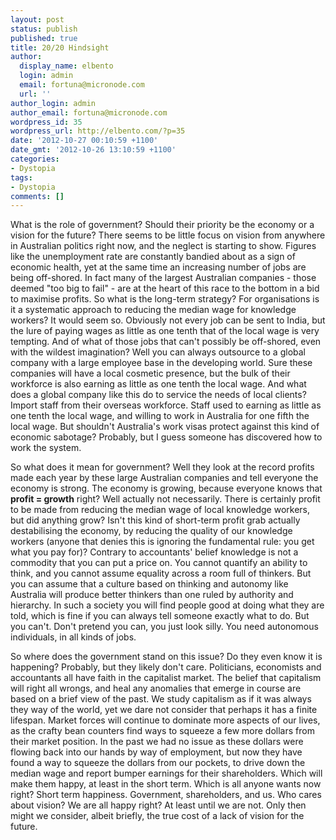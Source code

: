 ```yaml
---
layout: post
status: publish
published: true
title: 20/20 Hindsight
author:
  display_name: elbento
  login: admin
  email: fortuna@micronode.com
  url: ''
author_login: admin
author_email: fortuna@micronode.com
wordpress_id: 35
wordpress_url: http://elbento.com/?p=35
date: '2012-10-27 00:10:59 +1100'
date_gmt: '2012-10-26 13:10:59 +1100'
categories:
- Dystopia
tags:
- Dystopia
comments: []
---
```


What is the role of government? Should their priority be the economy or a vision for the future? There seems to be little focus on vision from anywhere in Australian politics right now, and the neglect is starting to show. Figures like the unemployment rate are constantly bandied about as a sign of economic health, yet at the same time an increasing number of jobs are being off-shored. In fact many of the largest Australian companies - those deemed "too big to fail" - are at the heart of this race to the bottom in a bid to maximise profits. So what is the long-term strategy? For organisations is it a systematic approach to reducing the median wage for knowledge workers? It would seem so. Obviously not every job can be sent to India, but the lure of paying wages as little as one tenth that of the local wage is very tempting. And of what of those jobs that can't possibly be off-shored, even with the wildest imagination? Well you can always outsource to a global company with a large employee base in the developing world. Sure these companies will have a local cosmetic presence, but the bulk of their workforce is also earning as little as one tenth the local wage. And what does a global company like this do to service the needs of local clients? Import staff from their overseas workforce. Staff used to earning as little as one tenth the local wage, and willing to work in Australia for one fifth the local wage. But shouldn't Australia's work visas protect against this kind of economic sabotage? Probably, but I guess someone has discovered how to work the system.

So what does it mean for government? Well they look at the record profits made each year by these large Australian companies and tell everyone the economy is strong. The economy is growing, because everyone knows that **profit = growth** right? Well actually not necessarily. There is certainly profit to be made from reducing the median wage of local knowledge workers, but did anything grow? Isn't this kind of short-term profit grab actually destabilising the economy, by reducing the quality of our knowledge workers (anyone that denies this is ignoring the fundamental rule: you get what you pay for)? Contrary to accountants' belief knowledge is not a commodity that you can put a price on. You cannot quantify an ability to think, and you cannot assume equality across a room full of thinkers. But you can assume that a culture based on thinking and autonomy like Australia will produce better thinkers than one ruled by authority and hierarchy. In such a society you will find people good at doing what they are told, which is fine if you can always tell someone exactly what to do. But you can't. Don't pretend you can, you just look silly. You need autonomous individuals, in all kinds of jobs.

So where does the government stand on this issue? Do they even know it is happening? Probably, but they likely don't care. Politicians, economists and accountants all have faith in the capitalist market. The belief that capitalism will right all wrongs, and heal any anomalies  that emerge in course are based on a brief view of the past. We study capitalism as if it was always they way of the world, yet we dare not consider that perhaps it has a finite lifespan. Market forces will continue to dominate more aspects of our lives, as the crafty bean counters find ways to squeeze a few more dollars from their market position. In the past we had no issue as these dollars were flowing back into our hands by way of employment, but now they have found a way to squeeze the dollars from our pockets, to drive down the median wage and report bumper earnings for their shareholders. Which will make them happy, at least in the short term. Which is all anyone wants now right? Short term happiness. Government, shareholders, and us. Who cares about vision? We are all happy right? At least until we are not. Only then might we consider, albeit briefly, the true cost of a lack of vision for the future.
